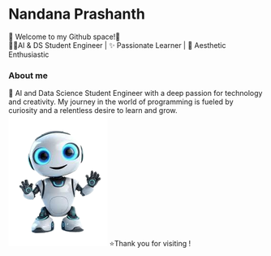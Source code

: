# Nandana Prashanth
<pr>💫 Welcome to my Github space!👋
<br>👩‍💻AI & DS Student Engineer | ✨ Passionate Learner | 🎨 Aesthetic Enthusiastic
### About me
🤗 AI and Data Science Student Engineer with a deep passion for technology and creativity. My journey in the world of programming is fueled by curiosity and a relentless desire to learn and grow.
![Alt text](ai.png)
⭐Thank you for visiting !

